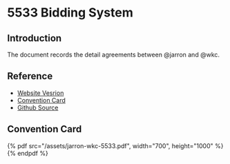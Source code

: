 # 5533 Bidding System

## Introduction
The document records the detail agreements between @jarron and @wkc.


## Reference
- [Website Vesrion](https://jarronshih.gitbooks.io/5533-bidding-system/content/)
- [Convention Card](http://bridgewinners.com/convention-card/print/jarron-wkc-5533)
- [Github Source](https://github.com/jarronshih/gitbook-5533-bidding-system)


## Convention Card
{% pdf src="/assets/jarron-wkc-5533.pdf", width="700", height="1000" %}{% endpdf %}
